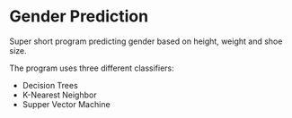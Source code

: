 # Gender Prediction

Super short program predicting gender based on height, weight and shoe size.

The program uses three different classifiers:
  - Decision Trees
  - K-Nearest Neighbor
  - Supper Vector Machine
